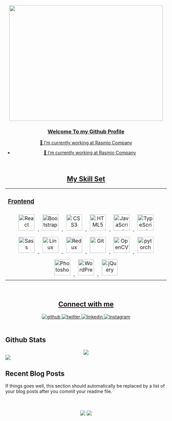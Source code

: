 <div align="center">
<img src="https://giphy.com/embed/l0HlTy9x8FZo0XO1i" width="480" height="360" frameBorder="0" class="giphy-embed" allowFullScreen></iframe><p><a href="https://giphy.com/gifs/loop-hot-fire-l0HlTy9x8FZo0XO1i" align="center" style="width: 100%" />
</div>

### <div align="center">Welcome To my Github Profile

🌱 I’m currently working at Rasmio Company</div>

- 🔭 I’m currently working at Rasmio Company

<br/>

## My Skill Set

<table><tr><td valign="top" width="33%">

### Frontend

<div align="center">  
<img style="margin: 10px" src="https://profilinator.rishav.dev/skills-assets/react-original-wordmark.svg" alt="React" height="50" />  
<img style="margin: 10px" src="https://profilinator.rishav.dev/skills-assets/bootstrap-plain.svg" alt="Bootstrap" height="50" />  
<img style="margin: 10px" src="https://profilinator.rishav.dev/skills-assets/css3-original-wordmark.svg" alt="CSS3" height="50" />  
<img style="margin: 10px" src="https://profilinator.rishav.dev/skills-assets/html5-original-wordmark.svg" alt="HTML5" height="50" />  
<img style="margin: 10px" src="https://profilinator.rishav.dev/skills-assets/javascript-original.svg" alt="JavaScript" height="50" />  
<img style="margin: 10px" src="https://profilinator.rishav.dev/skills-assets/typescript-original.svg" alt="TypeScript" height="50" />  
<img style="margin: 10px" src="https://profilinator.rishav.dev/skills-assets/sass-original.svg" alt="Sass" height="50" />  
<img style="margin: 10px" src="https://profilinator.rishav.dev/skills-assets/linux-original.svg" alt="Linux" height="50" />  
<img style="margin: 10px" src="https://profilinator.rishav.dev/skills-assets/redux-original.svg" alt="Redux" height="50" />  
<img style="margin: 10px" src="https://profilinator.rishav.dev/skills-assets/git-scm-icon.svg" alt="Git" height="50" />  
<img style="margin: 10px" src="https://profilinator.rishav.dev/skills-assets/opencv-icon.svg" alt="OpenCV" height="50" />  
<img style="margin: 10px" src="https://profilinator.rishav.dev/skills-assets/pytorch-icon.svg" alt="pytorch" height="50" />  
<img style="margin: 10px" src="https://profilinator.rishav.dev/skills-assets/photoshop-plain.svg" alt="Photoshop" height="50" />  
<img style="margin: 10px" src="https://profilinator.rishav.dev/skills-assets/wordpress.png" alt="WordPress" height="50" />  
<img style="margin: 10px" src="https://profilinator.rishav.dev/skills-assets/jquery.png" alt="jQuery" height="50" />  
</div>

</td></tr></table>

<br/>

## Connect with me

<div align="center">
<a href="https://github.com/masoodsh77" target="_blank">
<img src=https://img.shields.io/badge/github-%2324292e.svg?&style=for-the-badge&logo=github&logoColor=white alt=github style="margin-bottom: 5px;" />
</a>
<a href="https://twitter.com/Pcdoki1" target="_blank">
<img src=https://img.shields.io/badge/twitter-%2300acee.svg?&style=for-the-badge&logo=twitter&logoColor=white alt=twitter style="margin-bottom: 5px;" />
</a>
<a href="https://linkedin.com/in/masood-shaterabadi-604b0398" target="_blank">
<img src=https://img.shields.io/badge/linkedin-%231E77B5.svg?&style=for-the-badge&logo=linkedin&logoColor=white alt=linkedin style="margin-bottom: 5px;" />
</a>
<a href="https://instagram.com/mrm_1994" target="_blank">
<img src=https://img.shields.io/badge/instagram-%23000000.svg?&style=for-the-badge&logo=instagram&logoColor=white alt=instagram style="margin-bottom: 5px;" />
</a>  
</div>

<br/>

## Github Stats

<div align="center"><img src="https://github-readme-stats.vercel.app/api?username=masoodsh77&show_icons=true&count_private=true&hide_border=true" align="center" /></div>

<img src="https://github-readme-stats.vercel.app/api/top-langs/?username=masoodsh77&hide_border=true&layout=compact" align="left" />

<br/>

## Recent Blog Posts

<!-- BLOG-POST-LIST:START -->

If things goes well, this section should automatically be replaced by a list of your blog posts after you commit your readme file.

<!-- BLOG-POST-LIST:END -->

<br/>

<br/>

<div align="center">
            <a href="https://zarinp.al/masoodsh77" target="_blank" style="display: inline-block;">
                <img
                    src="https://img.shields.io/badge/DONATE-zarinpal-yellow" 
                    align="center"
                />
            </a>
            <a href="https://user-images.githubusercontent.com/26571579/113822392-a25dae80-9792-11eb-9e03-830ad843f2ae.png" target="_blank" style="display: inline-block;">
                <img
                    src="https://img.shields.io/badge/DONATE-BITCOIN-orange" 
                    align="center"
                />
            </a>
      </div>
<br />
